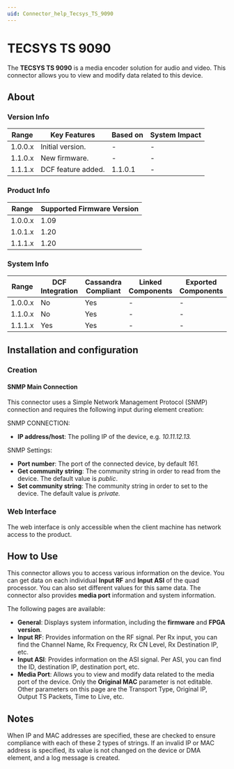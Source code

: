 ```yaml
---
uid: Connector_help_Tecsys_TS_9090
---
```


# TECSYS TS 9090

The **TECSYS TS 9090** is a media encoder solution for audio and video. This connector allows you to view and modify data related to this device.

## About

### Version Info

| **Range** | **Key Features**   | **Based on** | **System Impact** |
|-----------|--------------------|--------------|-------------------|
| 1.0.0.x   | Initial version.   | -            | -                 |
| 1.1.0.x   | New firmware.      | -            | -                 |
| 1.1.1.x   | DCF feature added. | 1.1.0.1      | -                 |

### Product Info

| Range | Supported Firmware Version |
|------------------|-----------------------------|
| 1.0.0.x          | 1.09                        |
| 1.0.1.x          | 1.20                        |
| 1.1.1.x          | 1.20                        |

### System Info

| Range     | DCF Integration     | Cassandra Compliant     | Linked Components     | Exported Components     |
|-----------|---------------------|-------------------------|-----------------------|-------------------------|
| 1.0.0.x   | No                  | Yes                     | -                     | -                       |
| 1.1.0.x   | No                  | Yes                     | -                     | -                       |
| 1.1.1.x   | Yes                 | Yes                     | -                     | -                       |

## Installation and configuration

### Creation

#### SNMP Main Connection

This connector uses a Simple Network Management Protocol (SNMP) connection and requires the following input during element creation:

SNMP CONNECTION:

- **IP address/host**: The polling IP of the device, e.g. *10.11.12.13.*

SNMP Settings:

- **Port number**: The port of the connected device, by default *161.*
- **Get community string**: The community string in order to read from the device. The default value is *public*.
- **Set community string**: The community string in order to set to the device. The default value is *private.*

### Web Interface

The web interface is only accessible when the client machine has network access to the product.

## How to Use

This connector allows you to access various information on the device. You can get data on each individual **Input RF** and **Input ASI** of the quad processor. You can also set different values for this same data. The connector also provides **media port** information and system information.

The following pages are available:

- **General**: Displays system information, including the **firmware** and **FPGA version**.
- **Input RF**: Provides information on the RF signal. Per Rx input, you can find the Channel Name, Rx Frequency, Rx CN Level, Rx Destination IP, etc.
- **Input ASI**: Provides information on the ASI signal. Per ASI, you can find the ID, destination IP, destination port, etc.
- **Media Port**: Allows you to view and modify data related to the media port of the device. Only the **Original MAC** parameter is not editable. Other parameters on this page are the Transport Type, Original IP, Output TS Packets, Time to Live, etc.

## Notes

When IP and MAC addresses are specified, these are checked to ensure compliance with each of these 2 types of strings. If an invalid IP or MAC address is specified, its value is not changed on the device or DMA element, and a log message is created.
